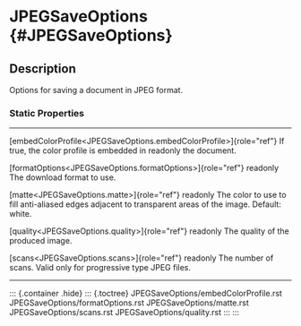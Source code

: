 JPEGSaveOptions {#JPEGSaveOptions}
===============

Description
-----------

Options for saving a document in JPEG format.

### Static Properties

  ---------------------------------------------------------------------- ------------------------------------------
  [embedColorProfile\<JPEGSaveOptions.embedColorProfile\>]{role="ref"}   If true, the color profile is embedded in
  readonly                                                               the document.

  [formatOptions\<JPEGSaveOptions.formatOptions\>]{role="ref"} readonly  The download format to use.

  [matte\<JPEGSaveOptions.matte\>]{role="ref"} readonly                  The color to use to fill anti-aliased
                                                                         edges adjacent to transparent areas of the
                                                                         image. Default: white.

  [quality\<JPEGSaveOptions.quality\>]{role="ref"} readonly              The quality of the produced image.

  [scans\<JPEGSaveOptions.scans\>]{role="ref"} readonly                  The number of scans. Valid only for
                                                                         progressive type JPEG files.
  ---------------------------------------------------------------------- ------------------------------------------

::: {.container .hide}
::: {.toctree}
JPEGSaveOptions/embedColorProfile.rst JPEGSaveOptions/formatOptions.rst
JPEGSaveOptions/matte.rst JPEGSaveOptions/scans.rst
JPEGSaveOptions/quality.rst
:::
:::
